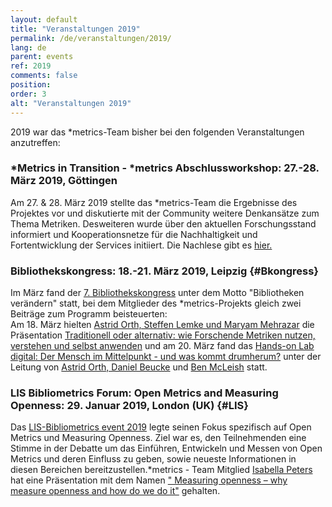 ```yaml
---
layout: default
title: "Veranstaltungen 2019"
permalink: /de/veranstaltungen/2019/
lang: de
parent: events
ref: 2019
comments: false
position:
order: 3
alt: "Veranstaltungen 2019"
---
```

<!-- Start editing content here-->

2019 war das \*metrics-Team bisher bei den folgenden Veranstaltungen anzutreffen:

  
### \*Metrics in Transition - \*metrics Abschlussworkshop: 27.-28. März 2019, Göttingen   
Am 27. & 28. März 2019 stellte das \*metrics-Team die Ergebnisse des Projektes vor und diskutierte mit der Community weitere Denkansätze zum Thema Metriken. Desweiteren wurde über den aktuellen Forschungsstand informiert und Kooperationsnetze für die Nachhaltigkeit und Fortentwicklung der Services initiiert. Die Nachlese gibt es [hier.](https://metrics-project.net/de/meldungen/2019-04-17-review-metrics-in-transition-workshop)
  
### Bibliothekskongress: 18.-21. März 2019, Leipzig {#Bkongress}  
Im März fand der [7. Bibliothekskongress](https://www.bid-kongress-leipzig.de/index.php?id=1) unter dem Motto "Bibliotheken verändern" statt, bei dem Mitglieder des \*metrics-Projekts gleich zwei Beiträge zum Programm beisteuerten:  
Am 18. März hielten [Astrid Orth, Steffen Lemke und Maryam Mehrazar](https://metrics-project.net/de/uber_uns/team/) die Präsentation [Traditionell oder alternativ: wie Forschende Metriken nutzen, verstehen und selbst anwenden](http://www.professionalabstracts.com/bid2019/iplanner/#/presentation/96) und am 20. März fand das [Hands-on Lab digital: Der Mensch im Mittelpunkt - und was kommt drumherum?](http://www.professionalabstracts.com/bid2019/iplanner/#/session/120) unter der Leitung von [Astrid Orth, Daniel Beucke](https://metrics-project.net/de/uber_uns/team/) und [Ben McLeish](https://www.altmetric.com/about-us/people/ben-mcleish/) statt. 
  
### LIS Bibliometrics Forum: Open Metrics and Measuring Openness: 29. Januar 2019, London (UK) {#LIS} 
Das [LIS-Bibliometrics event 2019](https://www.eventbrite.co.uk/e/lis-bibliometrics-forum-open-metrics-and-measuring-openness-registration-52053342950) legte seinen Fokus spezifisch auf Open Metrics und Measuring Openness. Ziel war es, den Teilnehmenden eine Stimme in der Debatte um das Einführen, Entwickeln und 
Messen von Open Metrics und deren Einfluss zu geben, sowie neueste Informationen in diesen Bereichen 
bereitzustellen.\*metrics - Team Mitglied [Isabella Peters](https://metrics-project.net/de/uber_uns/team/) hat eine 
Präsentation mit dem Namen [" Measuring openness – why measure openness and how do we do it"](https://zenodo.org/record/2552145#.XGLxplxKjct) gehalten.  
  
